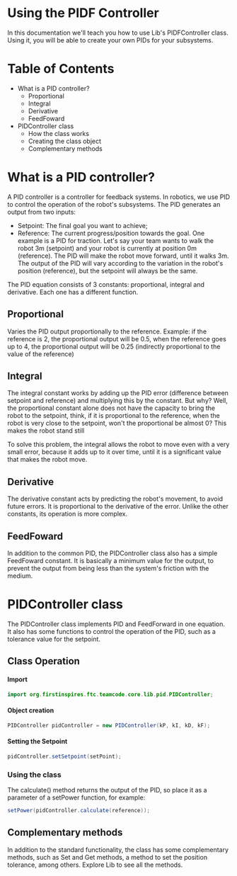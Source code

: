 # Using the PIDF Controller

In this documentation we'll teach you how to use Lib's PIDFController class.
Using it, you will be able to create your own PIDs for your subsystems.

# Table of Contents
- What is a PID controller?
    - Proportional
    - Integral
    - Derivative
    - FeedFoward
- PIDController class
    - How the class works
    - Creating the class object
    - Complementary methods

# What is a PID controller?
A PID controller is a controller for feedback systems. In robotics, we use PID to
control the operation of the robot's subsystems. The PID generates an output from two inputs:
- Setpoint: The final goal you want to achieve;
- Reference: The current progress/position towards the goal.
  One example is a PID for traction. Let's say your team wants to walk the robot 3m (setpoint)
  and your robot is currently at position 0m (reference). The PID will make the robot move forward, until it walks 3m.
  The output of the PID will vary according to the variation in the robot's position (reference), but the setpoint will always be the same.

The PID equation consists of 3 constants: proportional, integral and derivative. Each one has a different function.

## Proportional
Varies the PID output proportionally to the reference. Example: if the reference is 2, the proportional output will be 0.5,
when the reference goes up to 4, the proportional output will be 0.25 (indirectly proportional to the value of the reference)

## Integral
The integral constant works by adding up the PID error (difference between setpoint and reference) and multiplying this by the
constant. But why? Well, the proportional constant alone does not have the capacity to bring the robot to the setpoint,
think, if it is proportional to the reference, when the robot is very close to the setpoint, won't the proportional be
almost 0? This makes the robot stand still

To solve this problem, the integral allows the robot to move even with a very small error, because it adds up to
it over time, until it is a significant value that makes the robot move.

## Derivative
The derivative constant acts by predicting the robot's movement, to avoid future errors. It is proportional to the
derivative of the error. Unlike the other constants, its operation is more complex.

## FeedFoward
In addition to the common PID, the PIDController class also has a simple FeedFoward constant. It is basically
a minimum value for the output, to prevent the output from being less than the system's friction with the medium.

# PIDController class
The PIDController class implements PID and FeedForward in one equation. It also has some functions
to control the operation of the PID, such as a tolerance value for the setpoint.

## Class Operation
#### Import
````java
import org.firstinspires.ftc.teamcode.core.lib.pid.PIDController;
````
#### Object creation
````java
PIDController pidController = new PIDController(kP, kI, kD, kF);
````
#### Setting the Setpoint
````java
pidController.setSetpoint(setPoint);
````
### Using the class
The calculate() method returns the output of the PID, so place it as a parameter of a setPower function, for example:
````java
setPower(pidController.calculate(reference));
````
## Complementary methods
In addition to the standard functionality, the class has some complementary methods, such as Set and Get methods,
a method to set the position tolerance, among others. Explore Lib to see all the methods.